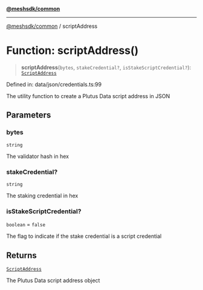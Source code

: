 [**@meshsdk/common**](../README.md)

***

[@meshsdk/common](../globals.md) / scriptAddress

# Function: scriptAddress()

> **scriptAddress**(`bytes`, `stakeCredential?`, `isStakeScriptCredential?`): [`ScriptAddress`](../type-aliases/ScriptAddress.md)

Defined in: data/json/credentials.ts:99

The utility function to create a Plutus Data script address in JSON

## Parameters

### bytes

`string`

The validator hash in hex

### stakeCredential?

`string`

The staking credential in hex

### isStakeScriptCredential?

`boolean` = `false`

The flag to indicate if the stake credential is a script credential

## Returns

[`ScriptAddress`](../type-aliases/ScriptAddress.md)

The Plutus Data script address object

